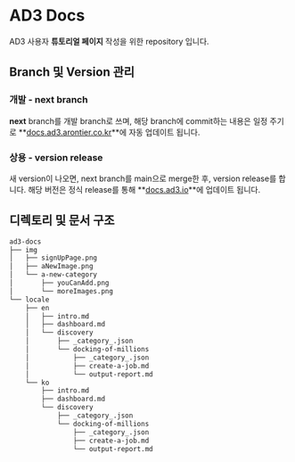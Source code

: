# AD3 Docs

AD3 사용자 **튜토리얼 페이지** 작성을 위한 repository 입니다.

## Branch 및 Version 관리

### 개발 - next branch
**next** branch를 개발 branch로 쓰며, 해당 branch에 commit하는 내용은 일정 주기로 **[docs.ad3.arontier.co.kr](http://docs.arontier.co.kr)**에 자동 업데이트 됩니다.

### 상용 - version release
새 version이 나오면, next branch를 main으로 merge한 후, version release를 합니다. 해당 버전은 정식 release를 통해 **[docs.ad3.io](https://docs.ad3.io)**에 업데이트 됩니다.

## 디렉토리 및 문서 구조

```bash
ad3-docs
├── img
│   ├── signUpPage.png
│   ├── aNewImage.png
│   └── a-new-category
│       ├── youCanAdd.png
│       └── moreImages.png
└── locale
    ├── en
    │   ├── intro.md
    │   ├── dashboard.md
    │   └── discovery
    │       ├── _category_.json
    │       └── docking-of-millions
    │           ├── _category_.json
    │           ├── create-a-job.md
    │           └── output-report.md
    └── ko
        ├── intro.md
        ├── dashboard.md
        └── discovery
            ├── _category_.json
            └── docking-of-millions
                ├── _category_.json
                ├── create-a-job.md
                └── output-report.md
```
